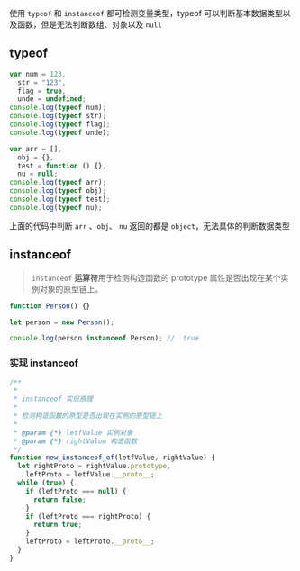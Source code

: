使用 `typeof` 和 `instanceof` 都可检测变量类型，typeof 可以判断基本数据类型以及函数，但是无法判断数组、对象以及 `null`

## typeof

```javascript
var num = 123,
  str = "123",
  flag = true,
  unde = undefined;
console.log(typeof num);
console.log(typeof str);
console.log(typeof flag);
console.log(typeof unde);

var arr = [],
  obj = {},
  test = function () {},
  nu = null;
console.log(typeof arr);
console.log(typeof obj);
console.log(typeof test);
console.log(typeof nu);
```

上面的代码中判断 `arr` 、`obj`、 `nu` 返回的都是 `object`，无法具体的判断数据类型

## instanceof

> `instanceof` **运算符**用于检测构造函数的 prototype 属性是否出现在某个实例对象的原型链上。

```javascript
function Person() {}

let person = new Person();

console.log(person instanceof Person); //  true
```

### 实现 instanceof

```javascript
/**
 *
 * instanceof 实现原理
 *
 * 检测构造函数的原型是否出现在实例的原型链上
 *
 * @param {*} letfValue 实例对象
 * @param {*} rightValue 构造函数
 */
function new_instanceof_of(letfValue, rightValue) {
  let rightProto = rightValue.prototype,
    leftProto = letfValue.__proto__;
  while (true) {
    if (leftProto === null) {
      return false;
    }
    if (leftProto === rightProto) {
      return true;
    }
    leftProto = leftProto.__proto__;
  }
}
```
